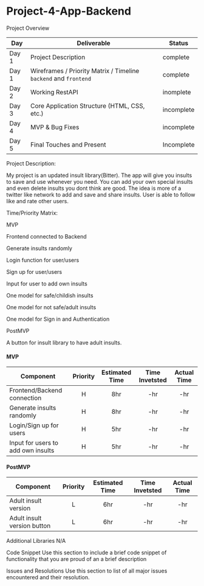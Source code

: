 # Project-4-App-Backend


Project Overview

|  Day | Deliverable | Status
|---|---| ---|
|Day 1| Project Description | complete
|Day 1| Wireframes / Priority Matrix / Timeline `backend` and `frontend`| complete
|Day 2| Working RestAPI | inomplete
|Day 3| Core Application Structure (HTML, CSS, etc.) | incomplete
|Day 4| MVP & Bug Fixes | incomplete
|Day 5| Final Touches and Present | Incomplete

Project Description:

My project is an updated insult library(Bitter). The app will give you insults to save and use whenever you need. You can add your own special insults and even delete insults you dont think are good. The idea is more of a twitter like network to add and save and share insults. User is able to follow like and rate other users. 





Time/Priority Matrix:


MVP 

Frontend connected to Backend

Generate insults randomly

Login function for user/users

Sign up for user/users

Input for user to add own insults

One model for safe/childish insults

One model for not safe/adult insults

One model for Sign in and Authentication




PostMVP

A button for insult library to have adult insults. 



#### MVP
| Component | Priority | Estimated Time | Time Invetsted | Actual Time |
| --- | :---: |  :---: | :---: | :---: |
| Frontend/Backend connection | H | 8hr | -hr | -hr|
| Generate insults randomly | H | 8hr | -hr | -hr|
| Login/Sign up for users | H | 5hr | -hr | -hr|
| Input for users to add own insults | H | 5hr | -hr | -hr|





#### PostMVP
| Component | Priority | Estimated Time | Time Invetsted | Actual Time |
| --- | :---: |  :---: | :---: | :---: |
| Adult insult version | L | 6hr | -hr | -hr|
| Adult insult version button | L | 6hr | -hr | -hr|


Additional Libraries
N/A



Code Snippet
Use this section to include a brief code snippet of functionality that you are proud of an a brief description


Issues and Resolutions
Use this section to list of all major issues encountered and their resolution.


